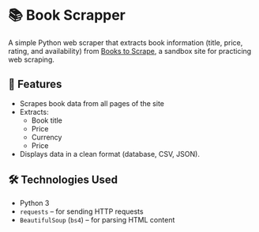 # 📚 Book Scrapper

A simple Python web scraper that extracts book information (title, price, rating, and availability) from [Books to Scrape](http://books.toscrape.com), a sandbox site for practicing web scraping.

## 🚀 Features

- Scrapes book data from all pages of the site
- Extracts:
  - Book title
  - Price
  - Currency
  - Price
- Displays data in a clean format (database, CSV, JSON).
## 🛠️ Technologies Used

- Python 3
- `requests` – for sending HTTP requests
- `BeautifulSoup` (`bs4`) – for parsing HTML content

